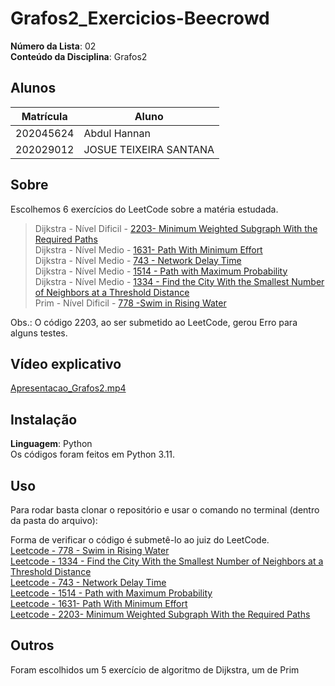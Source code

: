 # Grafos2_Exercicios-Beecrowd

**Número da Lista**: 02<br>
**Conteúdo da Disciplina**: Grafos2<br>

## Alunos
| Matrícula | Aluno                              |
| --------- | ---------------------------------- |
| 202045624 | Abdul Hannan|
| 202029012 | JOSUE TEIXEIRA SANTANA            |

## Sobre 
Escolhemos 6 exercícios do LeetCode sobre a matéria estudada. 

> Dijkstra - Nível Dificil - [2203- Minimum Weighted Subgraph With the Required Paths](https://github.com/projeto-de-algoritmos/Grafos2_exercicioLeetCode/blob/main/Exercicios/exercicionaofuncionando/minimum_weight_2203.py)<br>
> Dijkstra - Nível Medio - [1631- Path With Minimum Effort](https://github.com/projeto-de-algoritmos/Grafos2_exercicioLeetCode/blob/main/Exercicios/minimunEffort_1631.pyy)<br>
> Dijkstra - Nível Medio - [743 - Network Delay Time](https://github.com/projeto-de-algoritmos/Grafos2_exercicioLeetCode/blob/main/Exercicios/networkdelay_743.py)<br>
> Dijkstra - Nível Medio - [1514 - Path with Maximum Probability](https://github.com/projeto-de-algoritmos/Grafos2_exercicioLeetCode/blob/main/Exercicios/pathWithProbabilty_1514.py)<br>
> Dijkstra - Nível Medio - [1334 - Find the City With the Smallest Number of Neighbors at a Threshold Distance](https://github.com/projeto-de-algoritmos/Grafos2_exercicioLeetCode/blob/main/Exercicios/findTheCity_1334.py)<br>
> Prim - Nível Dificil - [778 -Swim in Rising Water](https://github.com/projeto-de-algoritmos/Grafos2_exercicioLeetCode/blob/main/Exercicios/risingWater_778.py)<br>

Obs.: O código 2203, ao ser submetido ao LeetCode, gerou Erro para alguns testes.


## Vídeo explicativo

[Apresentacao_Grafos2.mp4](https://github.com/projeto-de-algoritmos/Grafos2_exercicioLeetCode/tree/main/Apresenta%C3%A7%C3%A3o)

## Instalação 
**Linguagem**: Python<br>
Os códigos foram feitos em Python 3.11.

## Uso 
Para rodar basta clonar o repositório e usar o comando no terminal (dentro da pasta do arquivo):


Forma de verificar o código é submetê-lo ao juiz do LeetCode.<br>
[Leetcode - 778 - Swim in Rising Water](https://leetcode.com/problems/swim-in-rising-water/)<br>
[Leetcode - 1334 - Find the City With the Smallest Number of Neighbors at a Threshold Distance](https://leetcode.com/problems/find-the-city-with-the-smallest-number-of-neighbors-at-a-threshold-distance/)<br>
[Leetcode - 743 - Network Delay Time](https://leetcode.com/problems/network-delay-time/)<br>
[Leetcode - 1514 - Path with Maximum Probability](https://leetcode.com/problems/path-with-maximum-probability/)<br>
[Leetcode - 1631- Path With Minimum Effort](https://leetcode.com/problems/path-with-minimum-effort/)<br>
[Leetcode - 2203- Minimum Weighted Subgraph With the Required Paths](https://leetcode.com/problems/minimum-weighted-subgraph-with-the-required-paths/)<br>
    
## Outros 
Foram escolhidos um 5 exercício de algoritmo de Dijkstra, um de Prim
